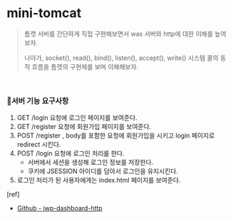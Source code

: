 # mini-tomcat

> 톰캣 서버를 간단하게 직접 구현해보면서 was 서버와 http에 대한 이해를 높여보자.
>
> 나아가, socket(), read(), bind(), listen(), accept(), write() 시스템 콜의 동작 흐름을 톰캣의 구현체를 보며 이해해보자.

<br/>

### 🚀서버 기능 요구사항

1. GET /login 요청에 로그인 페이지를 보여준다.
2. GET /register 요청에 회원가입 페이지를 보여준다.
3. POST /register , body를 포함한 요청에 회원가입을 시키고 login 페이지로 redirect 시킨다.
4. POST /login 요청에 로그인 처리를 한다.
    - 서버에서 세션을 생성해 로그인 정보를 저장한다.
    - 쿠키에 JSESSION 아이디를 담아서 로그인을 유지시킨다.
5. 로그인 처리가 된 사용자에게는 index.html 페이지를 보여준다.

[ref]

- [Github - jwp-dashboard-http](https://github.com/dongho108/jwp-dashboard-http/tree/step234)
